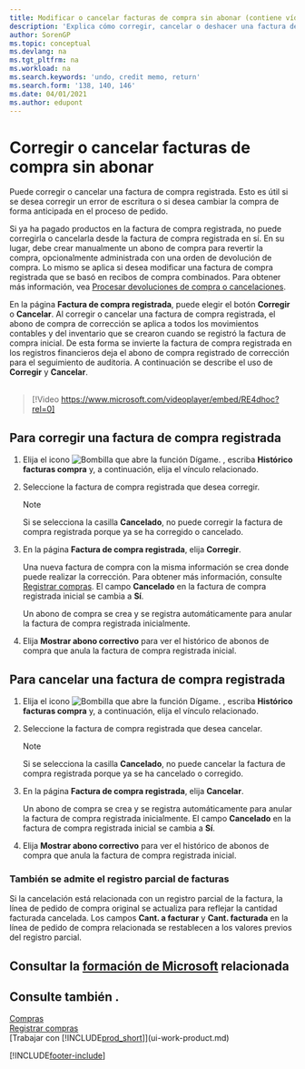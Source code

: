 ```yaml
---
title: Modificar o cancelar facturas de compra sin abonar (contiene vídeo)
description: 'Explica cómo corregir, cancelar o deshacer una factura de compra registrada y crear automáticamente un abono de compra.'
author: SorenGP
ms.topic: conceptual
ms.devlang: na
ms.tgt_pltfrm: na
ms.workload: na
ms.search.keywords: 'undo, credit memo, return'
ms.search.form: '138, 140, 146'
ms.date: 04/01/2021
ms.author: edupont
---
```

# <a name="correct-or-cancel-unpaid-purchase-invoices" />Corregir o cancelar facturas de compra sin abonar

Puede corregir o cancelar una factura de compra registrada. Esto es útil si se desea corregir un error de escritura o si desea cambiar la compra de forma anticipada en el proceso de pedido.

Si ya ha pagado productos en la factura de compra registrada, no puede corregirla o cancelarla desde la factura de compra registrada en sí. En su lugar, debe crear manualmente un abono de compra para revertir la compra, opcionalmente administrada con una orden de devolución de compra. Lo mismo se aplica si desea modificar una factura de compra registrada que se basó en recibos de compra combinados. Para obtener más información, vea [Procesar devoluciones de compra o cancelaciones](purchasing-how-process-purchase-returns-cancellations.md).

En la página **Factura de compra registrada**, puede elegir el botón **Corregir** o **Cancelar**. Al corregir o cancelar una factura de compra registrada, el abono de compra de corrección se aplica a todos los movimientos contables y del inventario que se crearon cuando se registró la factura de compra inicial. De esta forma se invierte la factura de compra registrada en los registros financieros deja el abono de compra registrado de corrección para el seguimiento de auditoria. A continuación se describe el uso de **Corregir** y **Cancelar**.
<br><br>
> [!Video https://www.microsoft.com/videoplayer/embed/RE4dhoc?rel=0]

## <a name="to-correct-a-posted-purchase-invoice" />Para corregir una factura de compra registrada

1. Elija el icono ![Bombilla que abre la función Dígame.](media/ui-search/search_small.png "Dígame qué desea hacer") , escriba **Histórico facturas compra** y, a continuación, elija el vínculo relacionado.  
2. Seleccione la factura de compra registrada que desea corregir.  

    > [!NOTE]  
    >   Si se selecciona la casilla **Cancelado**, no puede corregir la factura de compra registrada porque ya se ha corregido o cancelado.
3. En la página **Factura de compra registrada**, elija **Corregir**.

    Una nueva factura de compra con la misma información se crea donde puede realizar la corrección. Para obtener más información, consulte [Registrar compras](purchasing-how-record-purchases.md). El campo **Cancelado** en la factura de compra registrada inicial se cambia a **Sí**.

    Un abono de compra se crea y se registra automáticamente para anular la factura de compra registrada inicialmente.
4. Elija **Mostrar abono correctivo** para ver el histórico de abonos de compra que anula la factura de compra registrada inicial.

## <a name="to-cancel-a-posted-purchase-invoice" />Para cancelar una factura de compra registrada

1. Elija el icono ![Bombilla que abre la función Dígame.](media/ui-search/search_small.png "Dígame qué desea hacer") , escriba **Histórico facturas compra** y, a continuación, elija el vínculo relacionado.  
2. Seleccione la factura de compra registrada que desea cancelar.

    > [!NOTE]  
    >   Si se selecciona la casilla **Cancelado**, no puede cancelar la factura de compra registrada porque ya se ha cancelado o corregido.
3. En la página **Factura de compra registrada**, elija **Cancelar**.

    Un abono de compra se crea y se registra automáticamente para anular la factura de compra registrada inicialmente. El campo **Cancelado** en la factura de compra registrada inicial se cambia a **Sí**.
4. Elija **Mostrar abono correctivo** para ver el histórico de abonos de compra que anula la factura de compra registrada inicial.

### <a name="partial-invoice-posting-also-supported" />También se admite el registro parcial de facturas

Si la cancelación está relacionada con un registro parcial de la factura, la línea de pedido de compra original se actualiza para reflejar la cantidad facturada cancelada. Los campos **Cant. a facturar** y **Cant. facturada** en la línea de pedido de compra relacionada se restablecen a los valores previos del registro parcial.

## <a name="see-related-microsoft-trainingtrainingmodulesreceive-invoice-dynamics-d365-business-central" />Consultar la [formación de Microsoft](/training/modules/receive-invoice-dynamics-d365-business-central/) relacionada

## <a name="see-also" />Consulte también .

[Compras](purchasing-manage-purchasing.md)  
[Registrar compras](purchasing-how-record-purchases.md)  
[Trabajar con [!INCLUDE[prod_short](includes/prod_short.md)]](ui-work-product.md)


[!INCLUDE[footer-include](includes/footer-banner.md)]
